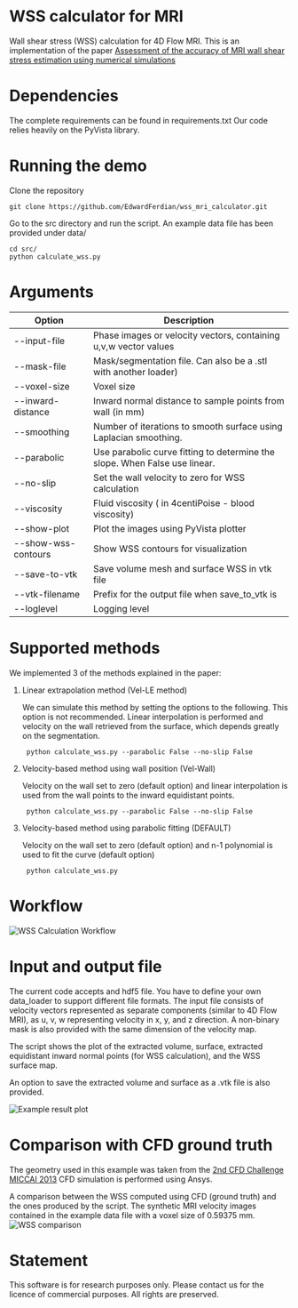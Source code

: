 # WSS calculator for MRI
Wall shear stress (WSS) calculation for 4D Flow MRI. 
This is an implementation of the paper 
[Assessment of the accuracy of MRI wall shear stress estimation using numerical simulations](https://onlinelibrary.wiley.com/doi/full/10.1002/jmri.23610)

# Dependencies
The complete requirements can be found in requirements.txt
Our code relies heavily on the PyVista library.

# Running the demo
Clone the repository

    git clone https://github.com/EdwardFerdian/wss_mri_calculator.git

Go to the src directory and run the script. An example data file has been provided under data/

    cd src/
    python calculate_wss.py

# Arguments
| **Option** | Description |
| --- | --- |
| --input-file | Phase images or velocity vectors, containing u,v,w vector values|
| --mask-file | Mask/segmentation file. Can also be a .stl with another loader)
| --voxel-size | Voxel size | assumed to be isotropic (in mm)
| --inward-distance  | Inward normal distance to sample points from wall (in mm)
| --smoothing | Number of iterations to smooth surface using Laplacian smoothing.
| --parabolic | Use parabolic curve fitting to determine the slope. When False use linear.
| --no-slip | Set the wall velocity to zero for WSS calculation
| --viscosity | Fluid viscosity ( in 4centiPoise - blood viscosity)
| --show-plot | Plot the images using PyVista plotter
| --show-wss-contours | Show WSS contours for visualization
| --save-to-vtk |  Save volume mesh and surface WSS in vtk file
| --vtk-filename | Prefix for the output file when save_to_vtk is 
| --loglevel |Logging level

# Supported methods
We implemented 3 of the methods explained in the paper:

1. Linear extrapolation method (Vel-LE method)
    
    We can simulate this method by setting the options to the following. This option is not recommended. Linear interpolation is performed and velocity on the wall retrieved from the surface, which depends greatly on the segmentation.

        python calculate_wss.py --parabolic False --no-slip False

2. Velocity-based method using wall position (Vel-Wall)
    
    Velocity on the wall set to zero (default option) and linear interpolation is used from the wall points to the inward equidistant points.

        python calculate_wss.py --parabolic False --no-slip False


3. Velocity-based method using parabolic fitting (DEFAULT)

    Velocity on the wall set to zero (default option) and n-1 polynomial is used to fit the curve (default option)

        python calculate_wss.py

# Workflow
![WSS Calculation Workflow](./img/wss-workflow.png)

# Input and output file
The current code accepts and hdf5 file. You have to define your own data_loader to support different file formats. The input file consists of velocity vectors represented as separate components (similar to 4D Flow MRI), as u, v, w representing velocity in x, y, and z direction. A non-binary mask is also provided with the same dimension of the velocity map.

The script shows the plot of the extracted volume, surface, extracted equidistant inward normal points (for WSS calculation), and the WSS surface map.

An option to save the extracted volume and surface as a .vtk file is also provided.

![Example result plot](./img/wss-result.png)

# Comparison with CFD ground truth

The geometry used in this example was taken from the [2nd CFD Challenge MICCAI 2013](http://www.vascularmodel.org/miccai2013/) CFD simulation is performed using Ansys.

A comparison between the WSS computed using CFD (ground truth) and the ones produced by the script. The synthetic MRI velocity images contained in the example data file with a voxel size of 0.59375 mm.
![WSS comparison](./img/wss-comparison.png)

# Statement
This software is for research purposes only.
Please contact us for the licence of commercial purposes. All rights are preserved.